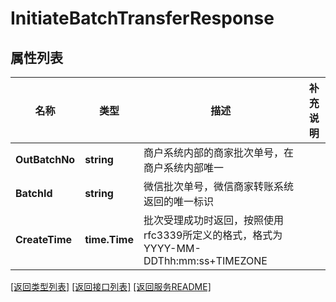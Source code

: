 # InitiateBatchTransferResponse

## 属性列表

名称 | 类型 | 描述 | 补充说明
------------ | ------------- | ------------- | -------------
**OutBatchNo** | **string** | 商户系统内部的商家批次单号，在商户系统内部唯一  | 
**BatchId** | **string** | 微信批次单号，微信商家转账系统返回的唯一标识  | 
**CreateTime** | **time.Time** | 批次受理成功时返回，按照使用rfc3339所定义的格式，格式为YYYY-MM-DDThh:mm:ss+TIMEZONE  | 

[\[返回类型列表\]](README.md#类型列表)
[\[返回接口列表\]](README.md#接口列表)
[\[返回服务README\]](README.md)


